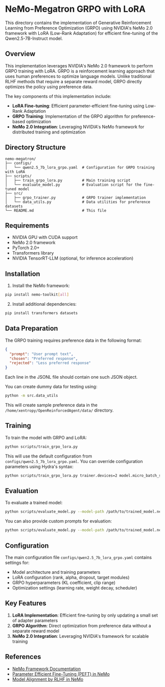 # NeMo-Megatron GRPO with LoRA

This directory contains the implementation of Generative Reinforcement Learning from Preference Optimization (GRPO) using NVIDIA's NeMo 2.0 framework with LoRA (Low-Rank Adaptation) for efficient fine-tuning of the Qwen2.5-7B-Instruct model.

## Overview

This implementation leverages NVIDIA's NeMo 2.0 framework to perform GRPO training with LoRA. GRPO is a reinforcement learning approach that uses human preferences to optimize language models. Unlike traditional RLHF methods that require a separate reward model, GRPO directly optimizes the policy using preference data.

The key components of this implementation include:

- **LoRA Fine-tuning**: Efficient parameter-efficient fine-tuning using Low-Rank Adaptation
- **GRPO Training**: Implementation of the GRPO algorithm for preference-based optimization
- **NeMo 2.0 Integration**: Leveraging NVIDIA's NeMo framework for distributed training and optimization

## Directory Structure

```
nemo-megatron/
├── configs/
│   └── qwen2.5_7b_lora_grpo.yaml  # Configuration for GRPO training with LoRA
├── scripts/
│   ├── train_grpo_lora.py         # Main training script
│   └── evaluate_model.py          # Evaluation script for the fine-tuned model
├── src/
│   ├── grpo_trainer.py            # GRPO trainer implementation
│   └── data_utils.py              # Data utilities for preference datasets
└── README.md                      # This file
```

## Requirements

- NVIDIA GPU with CUDA support
- NeMo 2.0 framework
- PyTorch 2.0+
- Transformers library
- NVIDIA TensorRT-LLM (optional, for inference acceleration)

## Installation

1. Install the NeMo framework:

```bash
pip install nemo-toolkit[all]
```

2. Install additional dependencies:

```bash
pip install transformers datasets
```

## Data Preparation

The GRPO training requires preference data in the following format:

```json
{
  "prompt": "User prompt text",
  "chosen": "Preferred response",
  "rejected": "Less preferred response"
}
```

Each line in the JSONL file should contain one such JSON object.

You can create dummy data for testing using:

```bash
python -m src.data_utils
```

This will create sample preference data in the `/home/xentropy/OpenReinforcedAgent/data/` directory.

## Training

To train the model with GRPO and LoRA:

```bash
python scripts/train_grpo_lora.py
```

This will use the default configuration from `configs/qwen2.5_7b_lora_grpo.yaml`. You can override configuration parameters using Hydra's syntax:

```bash
python scripts/train_grpo_lora.py trainer.devices=2 model.micro_batch_size=2
```

## Evaluation

To evaluate a trained model:

```bash
python scripts/evaluate_model.py --model-path /path/to/trained_model.nemo
```

You can also provide custom prompts for evaluation:

```bash
python scripts/evaluate_model.py --model-path /path/to/trained_model.nemo --prompts-file /path/to/prompts.json --output-file results.json
```

## Configuration

The main configuration file `configs/qwen2.5_7b_lora_grpo.yaml` contains settings for:

- Model architecture and training parameters
- LoRA configuration (rank, alpha, dropout, target modules)
- GRPO hyperparameters (KL coefficient, clip range)
- Optimization settings (learning rate, weight decay, scheduler)

## Key Features

1. **LoRA Implementation**: Efficient fine-tuning by only updating a small set of adapter parameters
2. **GRPO Algorithm**: Direct optimization from preference data without a separate reward model
3. **NeMo 2.0 Integration**: Leveraging NVIDIA's framework for scalable training

## References

- [NeMo Framework Documentation](https://docs.nvidia.com/nemo-framework/user-guide/latest/nemo-2.0/index.html)
- [Parameter Efficient Fine-Tuning (PEFT) in NeMo](https://docs.nvidia.com/nemo-framework/user-guide/latest/nemo-2.0/features/peft.html)
- [Model Alignment by RLHF in NeMo](https://docs.nvidia.com/nemo-framework/user-guide/latest/modelalignment/rlhf.html)
